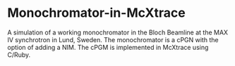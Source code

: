 # Monochromator-in-McXtrace
A simulation of a working monochromator in the Bloch Beamline at the MAX IV synchrotron in Lund, Sweden. The monochromator is a cPGN  with the option of adding a NIM. The cPGM is implemented in McXtrace using C/Ruby.
